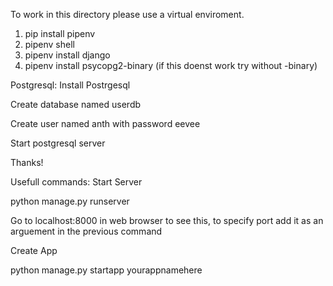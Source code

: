 To work in this directory please use a virtual enviroment.
1. pip install pipenv
2. pipenv shell
3. pipenv install django
4. pipenv install psycopg2-binary       (if this doenst work try without -binary)


Postgresql:
Install Postrgesql

Create database named userdb

Create user named anth with password eevee

Start postgresql server

Thanks!

Usefull commands:
Start Server

python manage.py runserver

Go to localhost:8000 in web browser to see this, to specify port add it as an arguement in the previous command

Create App


python manage.py startapp yourappnamehere